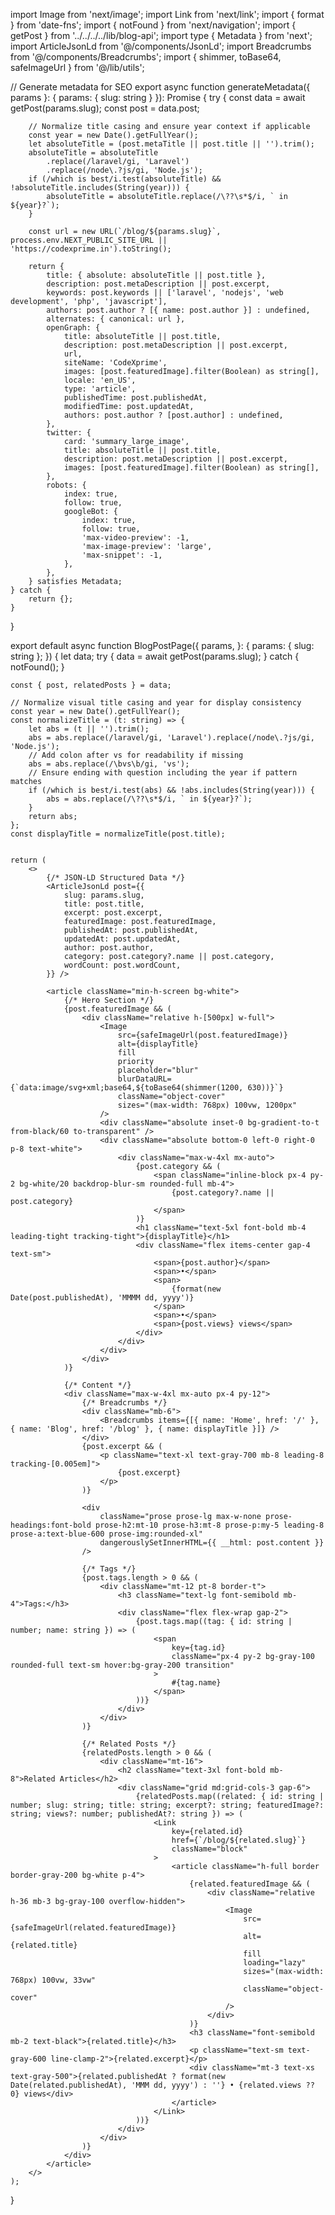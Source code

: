 
import Image from 'next/image';
import Link from 'next/link';
import { format } from 'date-fns';
import { notFound } from 'next/navigation';
import { getPost } from '../../../../lib/blog-api';
import type { Metadata } from 'next';
import ArticleJsonLd from '@/components/JsonLd';
import Breadcrumbs from '@/components/Breadcrumbs';
import { shimmer, toBase64, safeImageUrl } from '@/lib/utils';

// Generate metadata for SEO
export async function generateMetadata({ params }: { params: { slug: string } }): Promise<Metadata> {
    try {
        const data = await getPost(params.slug);
        const post = data.post;

        // Normalize title casing and ensure year context if applicable
        const year = new Date().getFullYear();
        let absoluteTitle = (post.metaTitle || post.title || '').trim();
        absoluteTitle = absoluteTitle
            .replace(/laravel/gi, 'Laravel')
            .replace(/node\.?js/gi, 'Node.js');
        if (/which is best/i.test(absoluteTitle) && !absoluteTitle.includes(String(year))) {
            absoluteTitle = absoluteTitle.replace(/\??\s*$/i, ` in ${year}?`);
        }

        const url = new URL(`/blog/${params.slug}`, process.env.NEXT_PUBLIC_SITE_URL || 'https://codexprime.in').toString();

        return {
            title: { absolute: absoluteTitle || post.title },
            description: post.metaDescription || post.excerpt,
            keywords: post.keywords || ['laravel', 'nodejs', 'web development', 'php', 'javascript'],
            authors: post.author ? [{ name: post.author }] : undefined,
            alternates: { canonical: url },
            openGraph: {
                title: absoluteTitle || post.title,
                description: post.metaDescription || post.excerpt,
                url,
                siteName: 'CodeXprime',
                images: [post.featuredImage].filter(Boolean) as string[],
                locale: 'en_US',
                type: 'article',
                publishedTime: post.publishedAt,
                modifiedTime: post.updatedAt,
                authors: post.author ? [post.author] : undefined,
            },
            twitter: {
                card: 'summary_large_image',
                title: absoluteTitle || post.title,
                description: post.metaDescription || post.excerpt,
                images: [post.featuredImage].filter(Boolean) as string[],
            },
            robots: {
                index: true,
                follow: true,
                googleBot: {
                    index: true,
                    follow: true,
                    'max-video-preview': -1,
                    'max-image-preview': 'large',
                    'max-snippet': -1,
                },
            },
        } satisfies Metadata;
    } catch {
        return {};
    }
}

export default async function BlogPostPage({
    params,
}: {
    params: { slug: string };
}) {
    let data;
    try {
        data = await getPost(params.slug);
    } catch {
        notFound();
    }

    const { post, relatedPosts } = data;

    // Normalize visual title casing and year for display consistency
    const year = new Date().getFullYear();
    const normalizeTitle = (t: string) => {
        let abs = (t || '').trim();
        abs = abs.replace(/laravel/gi, 'Laravel').replace(/node\.?js/gi, 'Node.js');
        // Add colon after vs for readability if missing
        abs = abs.replace(/\bvs\b/gi, 'vs');
        // Ensure ending with question including the year if pattern matches
        if (/which is best/i.test(abs) && !abs.includes(String(year))) {
            abs = abs.replace(/\??\s*$/i, ` in ${year}?`);
        }
        return abs;
    };
    const displayTitle = normalizeTitle(post.title);


    return (
        <>
            {/* JSON-LD Structured Data */}
            <ArticleJsonLd post={{
                slug: params.slug,
                title: post.title,
                excerpt: post.excerpt,
                featuredImage: post.featuredImage,
                publishedAt: post.publishedAt,
                updatedAt: post.updatedAt,
                author: post.author,
                category: post.category?.name || post.category,
                wordCount: post.wordCount,
            }} />

            <article className="min-h-screen bg-white">
                {/* Hero Section */}
                {post.featuredImage && (
                    <div className="relative h-[500px] w-full">
                        <Image
                            src={safeImageUrl(post.featuredImage)}
                            alt={displayTitle}
                            fill
                            priority
                            placeholder="blur"
                            blurDataURL={`data:image/svg+xml;base64,${toBase64(shimmer(1200, 630))}`}
                            className="object-cover"
                            sizes="(max-width: 768px) 100vw, 1200px"
                        />
                        <div className="absolute inset-0 bg-gradient-to-t from-black/60 to-transparent" />
                        <div className="absolute bottom-0 left-0 right-0 p-8 text-white">
                            <div className="max-w-4xl mx-auto">
                                {post.category && (
                                    <span className="inline-block px-4 py-2 bg-white/20 backdrop-blur-sm rounded-full mb-4">
                                        {post.category?.name || post.category}
                                    </span>
                                )}
                                <h1 className="text-5xl font-bold mb-4 leading-tight tracking-tight">{displayTitle}</h1>
                                <div className="flex items-center gap-4 text-sm">
                                    <span>{post.author}</span>
                                    <span>•</span>
                                    <span>
                                        {format(new Date(post.publishedAt), 'MMMM dd, yyyy')}
                                    </span>
                                    <span>•</span>
                                    <span>{post.views} views</span>
                                </div>
                            </div>
                        </div>
                    </div>
                )}

                {/* Content */}
                <div className="max-w-4xl mx-auto px-4 py-12">
                    {/* Breadcrumbs */}
                    <div className="mb-6">
                        <Breadcrumbs items={[{ name: 'Home', href: '/' }, { name: 'Blog', href: '/blog' }, { name: displayTitle }]} />
                    </div>
                    {post.excerpt && (
                        <p className="text-xl text-gray-700 mb-8 leading-8 tracking-[0.005em]">
                            {post.excerpt}
                        </p>
                    )}

                    <div
                        className="prose prose-lg max-w-none prose-headings:font-bold prose-h2:mt-10 prose-h3:mt-8 prose-p:my-5 leading-8 prose-a:text-blue-600 prose-img:rounded-xl"
                        dangerouslySetInnerHTML={{ __html: post.content }}
                    />

                    {/* Tags */}
                    {post.tags.length > 0 && (
                        <div className="mt-12 pt-8 border-t">
                            <h3 className="text-lg font-semibold mb-4">Tags:</h3>
                            <div className="flex flex-wrap gap-2">
                                {post.tags.map((tag: { id: string | number; name: string }) => (
                                    <span
                                        key={tag.id}
                                        className="px-4 py-2 bg-gray-100 rounded-full text-sm hover:bg-gray-200 transition"
                                    >
                                        #{tag.name}
                                    </span>
                                ))}
                            </div>
                        </div>
                    )}

                    {/* Related Posts */}
                    {relatedPosts.length > 0 && (
                        <div className="mt-16">
                            <h2 className="text-3xl font-bold mb-8">Related Articles</h2>
                            <div className="grid md:grid-cols-3 gap-6">
                                {relatedPosts.map((related: { id: string | number; slug: string; title: string; excerpt?: string; featuredImage?: string; views?: number; publishedAt?: string }) => (
                                    <Link
                                        key={related.id}
                                        href={`/blog/${related.slug}`}
                                        className="block"
                                    >
                                        <article className="h-full border border-gray-200 bg-white p-4">
                                            {related.featuredImage && (
                                                <div className="relative h-36 mb-3 bg-gray-100 overflow-hidden">
                                                    <Image
                                                        src={safeImageUrl(related.featuredImage)}
                                                        alt={related.title}
                                                        fill
                                                        loading="lazy"
                                                        sizes="(max-width: 768px) 100vw, 33vw"
                                                        className="object-cover"
                                                    />
                                                </div>
                                            )}
                                            <h3 className="font-semibold mb-2 text-black">{related.title}</h3>
                                            <p className="text-sm text-gray-600 line-clamp-2">{related.excerpt}</p>
                                            <div className="mt-3 text-xs text-gray-500">{related.publishedAt ? format(new Date(related.publishedAt), 'MMM dd, yyyy') : ''} • {related.views ?? 0} views</div>
                                        </article>
                                    </Link>
                                ))}
                            </div>
                        </div>
                    )}
                </div>
            </article>
        </>
    );
}